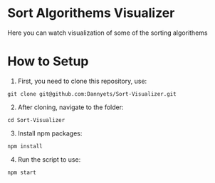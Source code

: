 # Sort Algorithems Visualizer
Here you can watch visualization of some of the sorting algorithems

# How to Setup
1. First, you need to clone this repository, use:
```
git clone git@github.com:Dannyets/Sort-Visualizer.git
```

2. After cloning, navigate to the folder:
```
cd Sort-Visualizer
```

3. Install npm packages:
```
npm install
```

4. Run the script to use:
```
npm start
```
